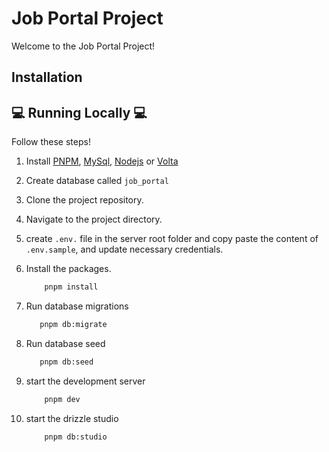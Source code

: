 # Job Portal Project

Welcome to the Job Portal Project!

## Installation

## 💻 Running Locally 💻

Follow these steps!

1. Install [PNPM](https://pnpm.io/installation), [MySql](https://www.mysql.com/downloads/), [Nodejs](https://nodejs.org/en/download) or [Volta](https://docs.volta.sh/guide/getting-started)
2. Create database called `job_portal`
3. Clone the project repository.
4. Navigate to the project directory.
5. create `.env.` file in the server root folder and copy paste the content of `.env.sample`, and update necessary credentials.
6. Install the packages.

    ```bash
        pnpm install
    ```

7. Run database migrations

    ```bash
       pnpm db:migrate
    ```

8. Run database seed

    ```bash
       pnpm db:seed
    ```

9. start the development server

    ```bash
        pnpm dev
    ```

10. start the drizzle studio

    ```bash
        pnpm db:studio
    ```
